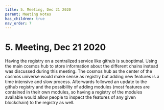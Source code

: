```yaml
---
title: 5. Meeting, Dec 21 2020
parent: Meeting Notes
has_children: true
nav_order: 7
---
```


# 5. Meeting, Dec 21 2020

Having the registry on a centralized service like github is suboptimal. Using the main cosmos hub to store information about the different chains instead was discussed during this meeting. The cosmos hub as the center of the cosmos universe would make sense as registry but adding new features is a time intensive and slow process.
Afterwards followed an update to the github registry and the possibility of adding modules (most features are contained in their own modules, so having a registry of the modules available would allow people to inspect the features of any given blockchain) to the registry as well.